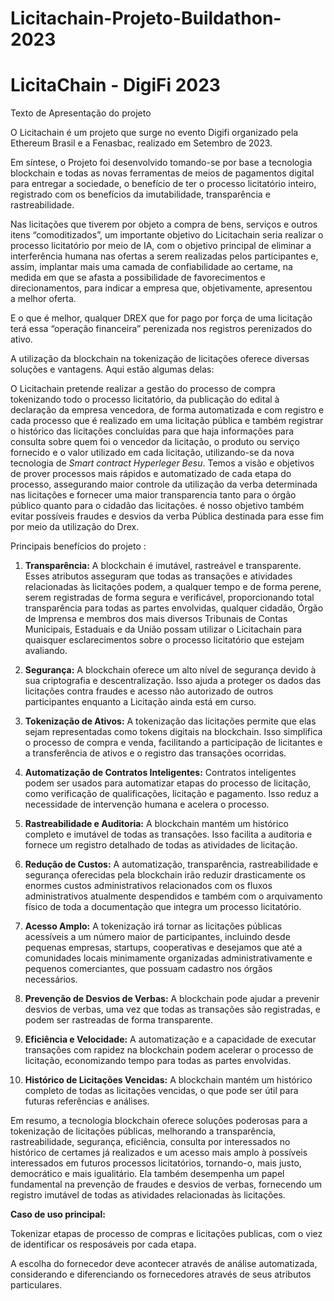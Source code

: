 # Licitachain-Projeto-Buildathon-2023

# LicitaChain - DigiFi 2023

Texto de Apresentação do projeto  

O Licitachain é um projeto que surge no evento Digifi organizado pela Ethereum Brasil e a Fenasbac, realizado em Setembro de 2023.

Em síntese, o Projeto foi desenvolvido tomando-se por base a tecnologia blockchain e todas as novas ferramentas de meios de pagamentos digital para entregar a sociedade, o benefício de ter o processo licitatório inteiro, registrado com os benefícios da imutabilidade, transparência e rastreabilidade.

Nas licitações que tiverem por objeto a compra de bens, serviços e outros itens “comoditizados”, um importante objetivo do Licitachain seria realizar o processo licitatório por meio de IA, com o objetivo principal de eliminar a interferência humana nas ofertas a serem realizadas pelos participantes e, assim, implantar mais uma camada de confiabilidade ao certame, na medida em que se afasta a possibilidade de favorecimentos e direcionamentos, para indicar a empresa que, objetivamente, apresentou a melhor oferta.

E o que é melhor, qualquer DREX que for pago por força de uma licitação terá essa “operação financeira” perenizada nos registros perenizados do ativo.

A utilização da blockchain na tokenização de licitações oferece diversas soluções e vantagens. Aqui estão algumas delas:

O Licitachain pretende realizar a gestão do processo de compra tokenizando todo o processo licitatório, da publicação do edital à declaração da empresa vencedora, de forma automatizada e com registro e cada processo que é realizado em uma licitação pública e também registrar o histórico das licitações concluídas para que  haja informações para consulta sobre quem foi o vencedor da licitação, o produto ou serviço fornecido e o valor utilizado em cada licitação, utilizando-se da nova tecnologia de *Smart contract Hyperleger Besu*.
Temos a visão e objetivos de prover processos mais rápidos e automatizado de cada etapa do processo, assegurando maior controle da utilização da verba determinada nas licitações e fornecer uma maior transparencia tanto para o órgão público quanto para o cidadão das licitações. é nosso objetivo também evitar possíveis fraudes e desvios da verba Pública destinada para esse fim por meio da utilização do Drex. 

Principais benefícios do projeto : 

1. **Transparência:** A blockchain é imutável, rastreável e transparente. Esses atributos asseguram que todas as transações e atividades relacionadas às licitações podem, a qualquer tempo e de forma perene, serem registradas de forma segura e verificável, proporcionando total transparência para todas as partes envolvidas, qualquer cidadão, Órgão de Imprensa e membros dos mais diversos Tribunais de Contas Municipais, Estaduais e da União possam utilizar o Licitachain para quaisquer esclarecimentos sobre o processo licitatório que estejam avaliando.

2. **Segurança:** A blockchain oferece um alto nível de segurança devido à sua criptografia e descentralização. Isso ajuda a proteger os dados das licitações contra fraudes e acesso não autorizado de outros participantes enquanto a Licitação ainda está em curso.

3. **Tokenização de Ativos:** A tokenização das licitações permite que elas sejam representadas como tokens digitais na blockchain. Isso simplifica o processo de compra e venda, facilitando a participação de licitantes e a transferência de ativos e o registro das transações ocorridas.

4. **Automatização de Contratos Inteligentes:** Contratos inteligentes podem ser usados para automatizar etapas do processo de licitação, como verificação de qualificações, licitação e pagamento. Isso reduz a necessidade de intervenção humana e acelera o processo.

5. **Rastreabilidade e Auditoria:** A blockchain mantém um histórico completo e imutável de todas as transações. Isso facilita a auditoria e fornece um registro detalhado de todas as atividades de licitação.

6. **Redução de Custos:** A automatização, transparência, rastreabilidade e segurança oferecidas pela blockchain irão reduzir drasticamente os enormes custos administrativos relacionados com os fluxos administrativos atualmente despendidos e também com o arquivamento físico de toda a documentação que integra um processo licitatório.

7. **Acesso Amplo:** A tokenização irá tornar as licitações públicas acessíveis a um número maior de participantes, incluindo desde pequenas empresas, startups, cooperativas e desejamos que até a comunidades locais minimamente organizadas administrativamente e pequenos comerciantes, que possuam cadastro nos órgãos necessários.

8. **Prevenção de Desvios de Verbas:** A blockchain pode ajudar a prevenir desvios de verbas, uma vez que todas as transações são registradas, e podem ser rastreadas de forma transparente.

9. **Eficiência e Velocidade:** A automatização e a capacidade de executar transações com rapidez na blockchain podem acelerar o processo de licitação, economizando tempo para todas as partes envolvidas.

10. **Histórico de Licitações Vencidas:** A blockchain mantém um histórico completo de todas as licitações vencidas, o que pode ser útil para futuras referências e análises.

Em resumo, a tecnologia blockchain oferece soluções poderosas para a tokenização de licitações públicas, melhorando a transparência, rastreabilidade, segurança, eficiência, consulta por interessados no histórico de certames já realizados e um acesso mais amplo à possíveis interessados em futuros processos licitatórios, tornando-o, mais justo, democrático e mais igualitário. Ela também desempenha um papel fundamental na prevenção de fraudes e desvios de verbas, fornecendo um registro imutável de todas as atividades relacionadas às licitações.

**Caso de uso principal:** 

Tokenizar etapas de processo de compras e licitações publicas, com o viez de identificar os resposáveis por cada etapa. 

A escolha do fornecedor deve acontecer através de análise automatizada, considerando e diferenciando os fornecedores através de seus atributos particulares.

